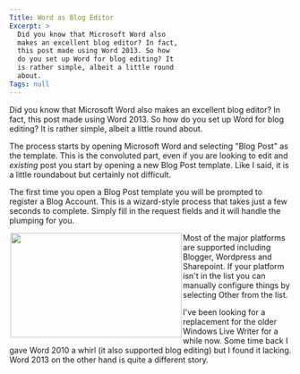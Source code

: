 ```yaml
---
Title: Word as Blog Editor
Excerpt: >
  Did you know that Microsoft Word also
  makes an excellent blog editor? In fact,
  this post made using Word 2013. So how
  do you set up Word for blog editing? It
  is rather simple, albeit a little round
  about.
Tags: null
---
```

Did you know that Microsoft Word also makes an excellent blog editor? In fact, this post made using Word 2013. So how do you set up Word for blog editing? It is rather simple, albeit a little round about.

<img alt="" src="http://massivescale.azurewebsites.net/wp-content/uploads/2013/01/011613_1934_WordasBlogE1.png" align="right" />The process starts by opening Microsoft Word and selecting "Blog Post" as the template. This is the convoluted part, even if you are looking to edit and <em>existing</em> post you start by opening a new Blog Post template. Like I said, it is a little roundabout but certainly not difficult.

The first time you open a Blog Post template you will be prompted to register a Blog Account. This is a wizard-style process that takes just a few seconds to complete. Simply fill in the request fields and it will handle the plumping for you.

<img style="margin-left: 2px; margin-right: 2px;" alt="" src="http://massivescale.azurewebsites.net/wp-content/uploads/2013/01/011613_1934_WordasBlogE2.png" width="306" height="187" align="left" />Most of the major platforms are supported including Blogger, Wordpress and Sharepoint. If your platform isn't in the list you can manually configure things by selecting Other from the list.

I've been looking for a replacement for the older Windows Live Writer for a while now. Some time back I gave Word 2010 a whirl (it also supported blog editing) but I found it lacking. Word 2013 on the other hand is quite a different story.